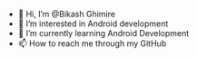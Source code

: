 - 👋 Hi, I’m @Bikash Ghimire 
- 👀 I’m interested in Android development 
- 🌱 I’m currently learning Android Development
- 📫 How to reach me through my GitHub 

<!---
bikashbct/bikashbct is a ✨ special ✨ repository because its `README.md` (this file) appears on your GitHub profile.
You can click the Preview link to take a look at your changes.
--->
